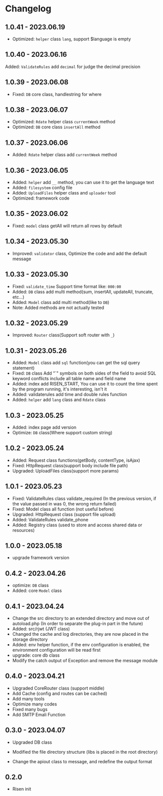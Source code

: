 # Changelog

## 1.0.41 - 2023.06.19

- Optimized: `helper` class `lang`, support $language is empty

## 1.0.40 - 2023.06.16

Added: `ValidateRules` add `decimal` for judge the decimal precision

## 1.0.39 - 2023.06.08

- Fixed: `DB` core class, handlestring for where

## 1.0.38 - 2023.06.07

- Optimized: `Rdate` helper class `currentWeek` method
- Optimized: `DB` core class `insertAll` method

## 1.0.37 - 2023.06.06

- Added: `Rdate` helper class add `currentWeek` method

## 1.0.36 - 2023.06.05

- Added: `helper` add `__` method, you can use it to get the language text
- Added: `filesystem` config file
- Added: `UploadFiles` helper class and `uploader` tool
- Optimized: framework code

## 1.0.35 - 2023.06.02

- Fixed: `model` class getAll will return all rows by default

## 1.0.34 - 2023.05.30

- Improved: `validator` class, Optimize the code and add the default message

## 1.0.33 - 2023.05.30

- Fixed: `validate_time` Support time format like: `000:00`
- Added: `DB` class add multi method(sum, insertAll, updateAll, truncate, etc...)
- Added: `Model` class add multi method(like to `DB`)
- Note: Added methods are not actually tested

## 1.0.32 - 2023.05.29

- Improved: `Router` class(Support soft router with `_`)

## 1.0.31 - 2023.05.26

- Added: `Model` class add `sql` function(you can get the sql query statement)
- Fixed: `DB` class Add "`" symbols on both sides of the field to avoid SQL keyword conflicts
  include all table name and field name
- Added: index add RISEN_START, You can use it to count the time spent by the program running,
  it's interesting, isn't it
- Added: validaterules add time and double rules function
- Added: `helper` add `lang` class and `Rdate` class

## 1.0.3 - 2023.05.25

- Added: index page add version
- Optimize: `DB` class(Where support custom string)

## 1.0.2 - 2023.05.24

- Added: Request class functions(getBody, contentType, isAjax)
- Fixed: HttpRequest class(support body include file path)
- Upgraded: UploadFiles class(support more params)

## 1.0.1 - 2023.05.23

- Fixed: ValidateRules class validate_required
  (In the previous version, if the value passed in was 0, the wrong return failed)
- Fixed: Model class all function (not useful before)
- Upgraded: HttpRequest class (support file upload)
- Added: ValidateRules validate_phone
- Added: Registry class (used to store and access shared data or resources)

## 1.0.0 - 2023.05.18

- upgrade framework version

## 0.4.2 - 2023.04.26

- optimize: `DB` class
- Added: core `Model` class

## 0.4.1 - 2023.04.24

- Change the src directory to an extended directory and move out of autoload.php
  (In order to separate the plug-in part in the future)
- Added: src/rjwt (JWT class)
- Changed the cache and log directories, they are now placed in the storage directory
- Added: env helper function, if the env configuration is enabled, the environment configuration will be read first
- upgrade: core db class
- Modify the catch output of Exception and remove the message module

## 0.4.0 - 2023.04.21

- Upgraded CoreRouter class (support middle)
- Add Cache (config and routes can be cached)
- Add many tools
- Optimize many codes
- Fixed many bugs
- Add SMTP Emali Function

## 0.3.0 - 2023.04.07

- Upgraded DB class

- Modified the file directory structure (libs is placed in the root directory)

- Change the apiout class to message, and redefine the output format

## 0.2.0

- Risen init
